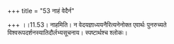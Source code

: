 +++
title = "53 नाहं वेदैर्न"

+++
।।11.53। नाहमिति। न वेदयज्ञाध्ययनैरित्यनेनोक्त एवार्थः पुनरुच्यते
विश्वरूपदर्शनस्यातिदौर्लभ्यसूचनाय। स्पष्टार्थश्च श्लोकः।
